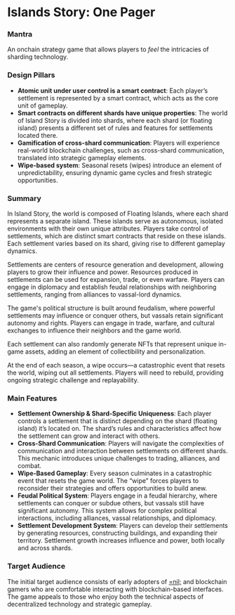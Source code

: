 # Islands Story: One Pager

### Mantra
An onchain strategy game that allows players to _feel_ the intricacies of sharding technology.

### Design Pillars
* **Atomic unit under user control is a smart contract**: Each player’s settlement is represented by a smart contract, which acts as the core unit of gameplay.
* **Smart contracts on different shards have unique properties**: The world of Island Story is divided into shards, where each shard (or floating island) presents a different set of rules and features for settlements located there.
* **Gamification of cross-shard communication**: Players will experience real-world blockchain challenges, such as cross-shard communication, translated into strategic gameplay elements.
* **Wipe-based system**: Seasonal resets (wipes) introduce an element of unpredictability, ensuring dynamic game cycles and fresh strategic opportunities.

### Summary
In Island Story, the world is composed of Floating Islands, where each shard represents a separate island. These islands serve as autonomous, isolated environments with their own unique attributes. Players take control of settlements, which are distinct smart contracts that reside on these islands. Each settlement varies based on its shard, giving rise to different gameplay dynamics.

Settlements are centers of resource generation and development, allowing players to grow their influence and power. Resources produced in settlements can be used for expansion, trade, or even warfare. Players can engage in diplomacy and establish feudal relationships with neighboring settlements, ranging from alliances to vassal-lord dynamics.

The game's political structure is built around feudalism, where powerful settlements may influence or conquer others, but vassals retain significant autonomy and rights. Players can engage in trade, warfare, and cultural exchanges to influence their neighbors and the game world.

Each settlement can also randomly generate NFTs that represent unique in-game assets, adding an element of collectibility and personalization.

At the end of each season, a wipe occurs—a catastrophic event that resets the world, wiping out all settlements. Players will need to rebuild, providing ongoing strategic challenge and replayability.

### Main Features
* **Settlement Ownership & Shard-Specific Uniqueness**: Each player controls a settlement that is distinct depending on the shard (floating island) it’s located on. The shard’s rules and characteristics affect how the settlement can grow and interact with others.
* **Cross-Shard Communication**: Players will navigate the complexities of communication and interaction between settlements on different shards. This mechanic introduces unique challenges to trading, alliances, and combat.
* **Wipe-Based Gameplay**: Every season culminates in a catastrophic event that resets the game world. The “wipe” forces players to reconsider their strategies and offers opportunities to build anew.
* **Feudal Political System**: Players engage in a feudal hierarchy, where settlements can conquer or subdue others, but vassals still have significant autonomy. This system allows for complex political interactions, including alliances, vassal relationships, and diplomacy.
* **Settlement Development System**: Players can develop their settlements by generating resources, constructing buildings, and expanding their territory. Settlement growth increases influence and power, both locally and across shards.

### Target Audience
The initial target audience consists of early adopters of [=nil;](https://nil.foundation) and blockchain gamers who are comfortable interacting with blockchain-based interfaces. The game appeals to those who enjoy both the technical aspects of decentralized technology and strategic gameplay.